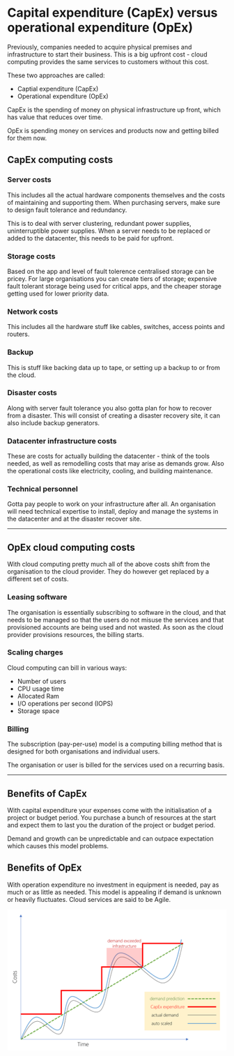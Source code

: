 # Capital expenditure (CapEx) versus operational expenditure (OpEx)

Previously, companies needed to acquire physical premises and infrastructure to start their business. This is a big upfront cost - cloud computing provides the same services to customers without this cost.

These two approaches are called:

- Captial expenditure (CapEx)
- Operational expenditure (OpEx)

CapEx is the spending of money on physical infrastructure up front, which has value that reduces over time.

OpEx is spending money on services and products now and getting billed for them now.

## CapEx computing costs

### Server costs

This includes all the actual hardware components themselves and the costs of maintaining and supporting them. When purchasing servers, make sure to design fault tolerance and redundancy.

This is to deal with server clustering, redundant power supplies, uninterruptible power supplies. When a server needs to be replaced or added to the datacenter, this needs to be paid for upfront.

### Storage costs

Based on the app and level of fault tolerence centralised storage can be pricey. For large organisations you can create tiers of storage; expensive fault tolerant storage being used for critical apps, and the cheaper storage getting used for lower priority data.

### Network costs

This includes all the hardware stuff like cables, switches, access points and routers.

### Backup

This is stuff like backing data up to tape, or setting up a backup to or from the cloud.

### Disaster costs

Along with server fault tolerance you also gotta plan for how to recover from a disaster. This will consist of creating a disaster recovery site, it can also include backup generators.

### Datacenter infrastructure costs

These are costs for actually building the datacenter - think of the tools needed, as well as remodelling costs that may arise as demands grow. Also the operational costs like electricity, cooling, and building maintenance.

### Technical personnel

Gotta pay people to work on your infrastructure after all. An organisation will need technical expertise to install, deploy and manage the systems in the datacenter and at the disaster recover site.

---

## OpEx cloud computing costs

With cloud computing pretty much all of the above costs shift from the organisation to the cloud provider. They do however get replaced by a different set of costs.

### Leasing software

The organisation is essentially subscribing to software in the cloud, and that needs to be managed so that the users do not misuse the services and that provisioned accounts are being used and not wasted. As soon as the cloud provider provisions resources, the billing starts.

### Scaling charges

Cloud computing can bill in various ways:

- Number of users
- CPU usage time
- Allocated Ram
- I/O operations per second (IOPS)
- Storage space

### Billing

The subscription (pay-per-use) model is a computing billing method that is designed for both organisations and individual users.

The organisation or user is billed for the services used on a recurring basis.

---

## Benefits of CapEx

With capital expenditure your expenses come with the initialisation of a project or budget period. You purchase a bunch of resources at the start and expect them to last you the duration of the project or budget period.

Demand and growth can be unpredictable and can outpace expectation which causes this model problems.

## Benefits of OpEx

With operation expenditure no investment in equipment is needed, pay as much or as little as needed. This model is appealing if demand is unknown or heavily fluctuates. Cloud services are said to be Agile.

![](./capEx-vs-opEx.png)
